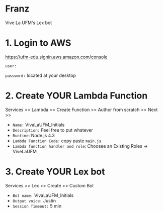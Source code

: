 # Franz

Vive La UFM's Lex bot


# 1. Login to AWS

https://ufm-edu.signin.aws.amazon.com/console

`user:` 

`password:` located at your desktop

# 2. Create YOUR Lambda Function

Services >> Lambda >> Create Function >> Author from scratch >> Next >> 

- `Name:` VivaLaUFM_Initials
- `Description:` Feel free to put whatever
- `Runtime`: Node.js 4.3
- `Lambda Function Code:` copy paste `main.js`
- `Lambda function handler and role`: Choosee an Existing Roles -> ViveLaUFM



# 3. Create YOUR Lex bot

Services >> Lex >> Create >> Custom Bot

- `Bot name:` VivaLaUFM_Initials
- `Output voice:` Justin
- `Session Timeout:` 5 min
